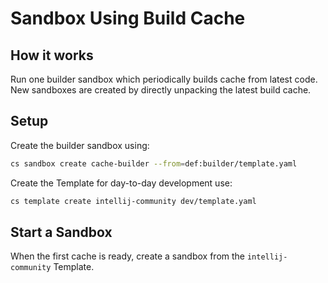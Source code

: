 # Sandbox Using Build Cache

## How it works

Run one builder sandbox which periodically builds cache from latest code.
New sandboxes are created by directly unpacking the latest build cache.

## Setup

Create the builder sandbox using:

```sh
cs sandbox create cache-builder --from=def:builder/template.yaml
```

Create the Template for day-to-day development use:

```sh
cs template create intellij-community dev/template.yaml
```

## Start a Sandbox

When the first cache is ready, create a sandbox from the `intellij-community` Template.
